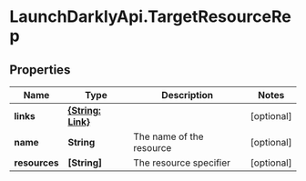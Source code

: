 # LaunchDarklyApi.TargetResourceRep

## Properties

Name | Type | Description | Notes
------------ | ------------- | ------------- | -------------
**links** | [**{String: Link}**](Link.md) |  | [optional] 
**name** | **String** | The name of the resource | [optional] 
**resources** | **[String]** | The resource specifier | [optional] 


